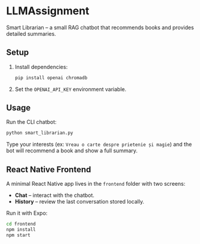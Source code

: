 # LLMAssignment

Smart Librarian – a small RAG chatbot that recommends books and provides detailed summaries.

## Setup
1. Install dependencies:
   ```bash
   pip install openai chromadb
   ```
2. Set the `OPENAI_API_KEY` environment variable.

## Usage
Run the CLI chatbot:
```bash
python smart_librarian.py
```
Type your interests (ex: `Vreau o carte despre prietenie și magie`) and the bot will recommend a book and show a full summary.

## React Native Frontend
A minimal React Native app lives in the `frontend` folder with two screens:
- **Chat** – interact with the chatbot.
- **History** – review the last conversation stored locally.

Run it with Expo:
```bash
cd frontend
npm install
npm start

